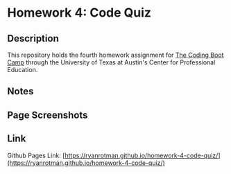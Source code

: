 # Homework 4: Code Quiz

## Description
This repository holds the fourth homework assignment for [The Coding Boot Camp](https://techbootcamps.utexas.edu/coding/) through the University of Texas at Austin's Center for Professional Education.

## Notes


## Page Screenshots


## Link
Github Pages Link: [https://ryanrotman.github.io/homework-4-code-quiz/](https://ryanrotman.github.io/homework-4-code-quiz/)